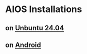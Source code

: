 # AIOS Installations

## on [Unbuntu 24.04](https://github.com/deepak-pradhan/_AIOS/blob/main/installation_with_ollama.md)

## on [Android](https://github.com/deepak-pradhan/_AIOS/blob/main/installation_android_with_ollama.md)
